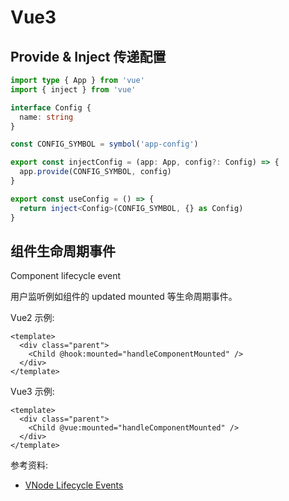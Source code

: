 # Vue3

## Provide & Inject 传递配置

```ts
import type { App } from 'vue'
import { inject } from 'vue'

interface Config {
  name: string
}

const CONFIG_SYMBOL = symbol('app-config')

export const injectConfig = (app: App, config?: Config) => {
  app.provide(CONFIG_SYMBOL, config)
}

export const useConfig = () => {
  return inject<Config>(CONFIG_SYMBOL, {} as Config)
}
```

## 组件生命周期事件

Component lifecycle event

用户监听例如组件的 updated mounted 等生命周期事件。

Vue2 示例:

```vue
<template>
  <div class="parent">
    <Child @hook:mounted="handleComponentMounted" />
  </div>
</template>
```

Vue3 示例:

```vue
<template>
  <div class="parent">
    <Child @vue:mounted="handleComponentMounted" />
  </div>
</template>
```

参考资料:

- [VNode Lifecycle Events](https://v3-migration.vuejs.org/breaking-changes/vnode-lifecycle-events.html)
